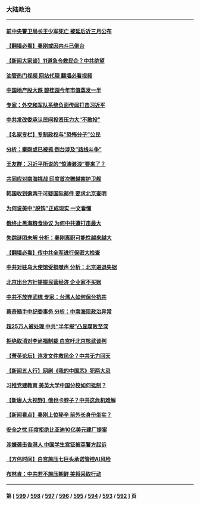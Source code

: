 ### 大陆政治
---
#### [前中央警卫局长王少军死亡 被延后近三月公布](../../pages/ncid277/n14040960.md?07250045) 
#### [【翻墙必看】秦刚或因内斗已倒台](../../pages/ncid277/n14040568.md?07250045) 
#### [【新闻大家谈】11道急令救民企？中共绝望](../../pages/ncid277/n14040944.md?07250045) 
#### [油管热门视频 网站代理 翻墙必看视频](http://138.2.39.72:81/youtube.html?epic-marker?07250045)
#### [中国地产股大跌 碧桂园今年市值蒸发一半](../../pages/ncid277/n14040947.md?07250045) 
#### [专家：外交和军队系统负面传闻打击习近平](../../pages/ncid277/n14040689.md?07250045) 
#### [中共发改委承认民间投资压力大“不敢投”](../../pages/ncid277/n14040857.md?07250045) 
#### [【名家专栏】专制政权与“恐怖分子”公民](../../pages/ncid277/n14040411.md?07250045) 
#### [分析：秦刚或已被抓 倒台涉及“路线斗争”](../../pages/ncid277/n14040620.md?07250045) 
#### [王友群：习近平所说的“惊涛骇浪”要来了？](../../pages/ncid277/n14040551.md?07250045) 
#### [共同应对南海挑战 印度首次赠越南护卫舰](../../pages/ncid277/n14040517.md?07250045) 
#### [韩国收到逾两千可疑国际邮件 要求北京查明](../../pages/ncid277/n14040474.md?07250045) 
#### [为何说美中“脱钩”正成现实 一文看懂](../../pages/ncid277/n14040091.md?07250045) 
#### [俄终止黑海粮食协议 为何中共遭打击最大](../../pages/ncid277/n14040090.md?07250045) 
#### [失踪谜团未解 分析：秦刚离职可能性越来越大](../../pages/ncid277/n14040169.md?07250045) 
#### [【翻墙必看】传中共全军进行保密大检查](../../pages/ncid277/n14040160.md?07250045) 
#### [中共对驻乌大使馆受损噤声 分析：北京进退失据](../../pages/ncid277/n14040180.md?07250045) 
#### [北京出台方针提振民营经济 企业家不买账](../../pages/ncid277/n14040096.md?07250045) 
#### [中共不放弃武统 专家：台湾人如何保台抗共](../../pages/ncid277/n14039508.md?07250045) 
#### [蔡奇插手中纪委事务 分析：中南海现政治异常](../../pages/ncid277/n14040163.md?07250045) 
#### [超25万人被处理 中共“半年报”凸显腐败至深](../../pages/ncid277/n14040098.md?07250045) 
#### [拒绝取消对李尚福制裁 白宫吁北京核武谈判](../../pages/ncid277/n14040022.md?07250045) 
#### [【菁英论坛】连发文件救民企？中共无力回天](../../pages/ncid277/n14040108.md?07250045) 
#### [【新闻五人行】网剧《我的中国芯》犯两大忌](../../pages/ncid277/n14040094.md?07250045) 
#### [习推党建教育 美英大学中国分校如何抵制？](../../pages/ncid277/n14039715.md?07250045) 
#### [【新唐人大视野】俄也卡脖子？中共这危机难解](../../pages/ncid277/n14040088.md?07250045) 
#### [【新闻看点】秦刚上位秘辛 前外长身份坐实？](../../pages/ncid277/n14040041.md?07250045) 
#### [安全之忧 印度拒绝比亚迪10亿美元建厂提案](../../pages/ncid277/n14040034.md?07250045) 
#### [涉嫌袭击香港人 中国学生宫钲被英警方起诉](../../pages/ncid277/n14040051.md?07250045) 
#### [【方伟时间】白宫施压七巨头承诺管控AI风险](../../pages/ncid277/n14040044.md?07250045) 
#### [布林肯：中共若不施压朝鲜 美将采取行动](../../pages/ncid277/n14040025.md?07250045) 

---
#### 第 [ [599](./599.md?07250045) / [598](./598.md?07250045) / [597](./597.md?07250045) / [596](./596.md?07250045) / [595](./595.md?07250045) / [594](./594.md?07250045) / [593](./593.md?07250045) / [592](./592.md?07250045) ] 页
